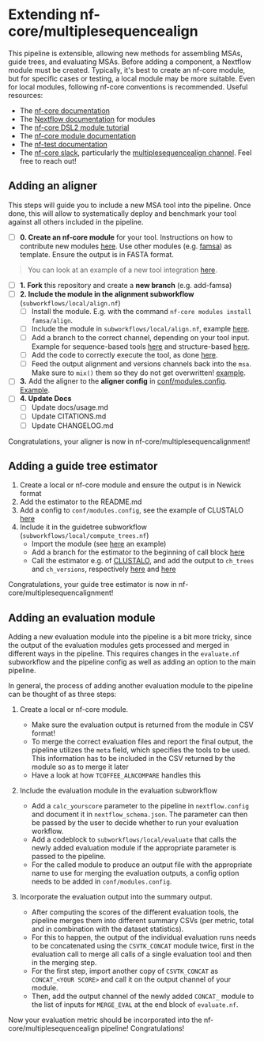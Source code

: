 # Extending nf-core/multiplesequencealign

This pipeline is extensible, allowing new methods for assembling MSAs, guide trees, and evaluating MSAs. Before adding a component, a Nextflow module must be created. Typically, it's best to create an nf-core module, but for specific cases or testing, a local module may be more suitable. Even for local modules, following nf-core conventions is recommended. Useful resources:

- The [nf-core documentation](https://nf-co.re/docs/usage/tutorials/nf_core_usage_tutorial)
- The [Nextflow documentation](https://www.nextflow.io/docs/latest/module.html) for modules
- The [nf-core DSL2 module tutorial](https://nf-co.re/docs/contributing/tutorials/dsl2_modules_tutorial)
- The [nf-core module documentation](https://nf-co.re/docs/contributing/modules)
- The [nf-test documentation](https://code.askimed.com/nf-test/docs/getting-started/)
- The [nf-core slack](https://nf-co.re/join), particularly the [multiplesequencealign channel](https://nfcore.slack.com/archives/C05LZ7EAYGK). Feel free to reach out!


## Adding an aligner

This steps will guide you to include a new MSA tool into the pipeline. Once done, this will allow to systematically deploy and benchmark your tool against all others included in the pipeline. 

- [ ] **0. Create an nf-core module** for your tool. Instructions on how to contribute new modules [here](https://nf-co.re/docs/tutorials/nf-core_components/components). Use other modules (e.g. [famsa](https://github.com/nf-core/modules/tree/master/modules/nf-core/famsa/align)) as template. Ensure the output is in FASTA format. 

> You can look at an example of a new tool integration [here](https://github.com/nf-core/multiplesequencealign/pull/139).

- [ ] **1.** **Fork** this repository and create a **new branch** (e.g. add-famsa)
- [ ] **2. Include the module in the alignment subworkflow** (`subworkflows/local/align.nf`)
  - [ ] Install the module. E.g. with the command `nf-core modules install famsa/align`.
  - [ ] Include the module in `subworkflows/local/align.nf`, example [here](https://github.com/nf-core/multiplesequencealign/blob/4623d19f68b20f0ab16410eba496c329e4f31fa3/subworkflows/local/align.nf#L12).
  - [ ] Add a branch to the correct channel, depending on your tool input. Example for sequence-based tools [here](https://github.com/nf-core/multiplesequencealign/blob/4623d19f68b20f0ab16410eba496c329e4f31fa3/subworkflows/local/align.nf#L83) and structure-based [here](https://github.com/nf-core/multiplesequencealign/blob/4623d19f68b20f0ab16410eba496c329e4f31fa3/subworkflows/local/align.nf#L101).
  - [ ] Add the code to correctly execute the tool, as done [here](https://github.com/nf-core/multiplesequencealign/blob/4623d19f68b20f0ab16410eba496c329e4f31fa3/subworkflows/local/align.nf#L131-L144).
  - [ ] Feed the output alignment and versions channels back into the `msa`. Make sure to `mix()` them so they do not get overwritten! [example](https://github.com/nf-core/multiplesequencealign/blob/4623d19f68b20f0ab16410eba496c329e4f31fa3/subworkflows/local/align.nf#L143-L144).

- [ ] **3.** Add the aligner to the **aligner config** in [conf/modules.config](https://github.com/nf-core/multiplesequencealign/blob/dev/conf/modules.config). [Example](https://github.com/nf-core/multiplesequencealign/blob/4623d19f68b20f0ab16410eba496c329e4f31fa3/conf/modules.config#L125-L143).
- [ ] **4. Update Docs**
  - [ ] Update docs/usage.md
  - [ ] Update CITATIONS.md
  - [ ] Update CHANGELOG.md

Congratulations, your aligner is now in nf-core/multiplesequencalignment!

## Adding a guide tree estimator

1. Create a local or nf-core module and ensure the output is in Newick format
2. Add the estimator to the README.md
3. Add a config to `conf/modules.config`, see the example of CLUSTALO [here](https://github.com/nf-core/multiplesequencealign/blob/000ef2a535ed246ff89c7cd93afaca53879af3ef/conf/modules.config#L82-L91)
4. Include it in the guidetree subworkflow (`subworkflows/local/compute_trees.nf`)
   - Import the module (see [here](https://github.com/nf-core/multiplesequencealign/blob/000ef2a535ed246ff89c7cd93afaca53879af3ef/subworkflows/local/compute_trees.nf#L6) an example)
   - Add a branch for the estimator to the beginning of call block [here](https://github.com/nf-core/multiplesequencealign/blob/000ef2a535ed246ff89c7cd93afaca53879af3ef/subworkflows/local/compute_trees.nf#L26-L28)
   - Call the estimator e.g. of [CLUSTALO](https://github.com/nf-core/multiplesequencealign/blob/000ef2a535ed246ff89c7cd93afaca53879af3ef/subworkflows/local/compute_trees.nf#L36), and add the output to `ch_trees` and `ch_versions`, respectively [here](https://github.com/nf-core/multiplesequencealign/blob/000ef2a535ed246ff89c7cd93afaca53879af3ef/subworkflows/local/compute_trees.nf#L37) and [here](https://github.com/nf-core/multiplesequencealign/blob/000ef2a535ed246ff89c7cd93afaca53879af3ef/subworkflows/local/compute_trees.nf#L38)

Congratulations, your guide tree estimator is now in nf-core/multiplesequencalignment!

## Adding an evaluation module

Adding a new evaluation module into the pipeline is a bit more tricky, since the output of the evaluation modules gets processed and merged in different ways in the pipeline.
This requires changes in the `evaluate.nf` subworkflow and the pipeline config as well as adding an option to the main pipeline.

In general, the process of adding another evaluation module to the pipeline can be thought of as three steps:

1. Create a local or nf-core module.

   - Make sure the evaluation output is returned from the module in CSV format!
   - To merge the correct evaluation files and report the final output, the pipeline utilizes the `meta` field, which specifies the tools to be used. This information has to be included in the CSV returned by the module so as to merge it later
   - Have a look at how `TCOFFEE_ALNCOMPARE` handles this

2. Include the evaluation module in the evaluation subworkflow

   - Add a `calc_yourscore` parameter to the pipeline in `nextflow.config` and document it in `nextflow_schema.json`. The parameter can then be passed by the user to decide whether to run your evaluation workflow.
   - Add a codeblock to `subworkflows/local/evaluate` that calls the newly added evaluation module if the appropriate parameter is passed to the pipeline.
   - For the called module to produce an output file with the appropriate name to use for merging the evaluation outputs, a config option needs to be added in `conf/modules.config`.

3. Incorporate the evaluation output into the summary output.

   - After computing the scores of the different evaluation tools, the pipeline merges them into different summary CSVs (per metric, total and in combination with the dataset statistics).
   - For this to happen, the output of the individual evaluation runs needs to be concatenated using the `CSVTK_CONCAT` module twice, first in the evaluation call to merge all calls of a single evaluation tool and then in the merging step.
   - For the first step, import another copy of `CSVTK_CONCAT` as `CONCAT_<YOUR SCORE>` and call it on the output channel of your module.
   - Then, add the output channel of the newly added `CONCAT_` module to the list of inputs for `MERGE_EVAL` at the end block of `evaluate.nf`.

Now your evaluation metric should be incorporated into the nf-core/multiplesequencealign pipeline!
Congratulations!
